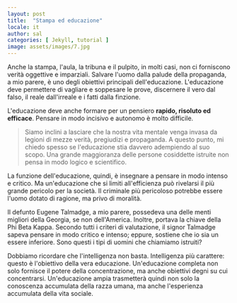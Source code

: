 ```yaml
---
layout: post
title:  "Stampa ed educazione"
locale: it
author: sal
categories: [ Jekyll, tutorial ]
image: assets/images/7.jpg
---
```

Anche la stampa, l'aula, la tribuna e il pulpito, in molti casi, non ci forniscono verità oggettive e imparziali. Salvare l'uomo dalla palude della propaganda, a mio parere, è uno degli obiettivi principali dell'educazione. L'educazione deve permettere di vagliare e soppesare le prove, discernere il vero dal falso, il reale dall'irreale e i fatti dalla finzione.  

L'educazione deve anche formare per un pensiero **rapido, risoluto ed efficace**. Pensare in modo incisivo e autonomo è molto difficile.  

> Siamo inclini a lasciare che la nostra vita mentale venga invasa da legioni di mezze verità, pregiudizi e propaganda. A questo punto, mi chiedo spesso se l'educazione stia davvero adempiendo al suo scopo. Una grande maggioranza delle persone cosiddette istruite non pensa in modo logico e scientifico.  

La funzione dell'educazione, quindi, è insegnare a pensare in modo intenso e critico. Ma un'educazione che si limiti all'efficienza può rivelarsi il più grande pericolo per la società. Il criminale più pericoloso potrebbe essere l'uomo dotato di ragione, ma privo di moralità.  

Il defunto Eugene Talmadge, a mio parere, possedeva una delle menti migliori della Georgia, se non dell'America. Inoltre, portava la chiave della Phi Beta Kappa. Secondo tutti i criteri di valutazione, il signor Talmadge sapeva pensare in modo critico e intenso; eppure, sostiene che io sia un essere inferiore. Sono questi i tipi di uomini che chiamiamo istruiti?  

Dobbiamo ricordare che l'intelligenza non basta. Intelligenza più carattere: questo è l'obiettivo della vera educazione. Un'educazione completa non solo fornisce il potere della concentrazione, ma anche obiettivi degni su cui concentrarsi. Un'educazione ampia trasmetterà quindi non solo la conoscenza accumulata della razza umana, ma anche l'esperienza accumulata della vita sociale.  
